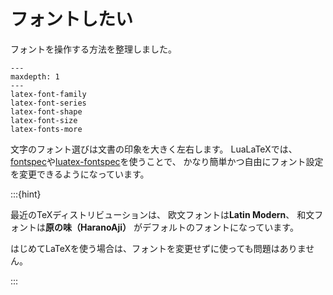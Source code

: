 # フォントしたい

フォントを操作する方法を整理しました。

```{toctree}
---
maxdepth: 1
---
latex-font-family
latex-font-series
latex-font-shape
latex-font-size
latex-fonts-more
```

文字のフォント選びは文書の印象を大きく左右します。
LuaLaTeXでは、[fontspec](./latex-fontspec.md)や[luatex-fontspec](./latex-luatexja-fontspec.md)を使うことで、
かなり簡単かつ自由にフォント設定を変更できるようになっています。

:::{hint}

最近のTeXディストリビューションは、
欧文フォントは**Latin Modern**、
和文フォントは**原の味（HaranoAji）**
がデフォルトのフォントになっています。

はじめてLaTeXを使う場合は、フォントを変更せずに使っても問題はありません。

:::
